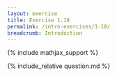 ```yaml
---
layout: exercise
title: Exercise 1.18
permalink: /intro-exercises/1-18/
breadcrumb: Introduction
---
```


{% include mathjax_support %}

<div><i class="arrow-up" data-chapter="intro-exercises" data-exercise="ex_18" data-rating="0"></i></div>
{% include_relative question.md %}
